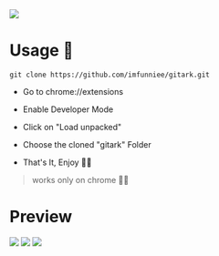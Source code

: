 <img src="https://raw.githubusercontent.com/imfunniee/gitark/master/assets/top.png">

# Usage 🤔

```
git clone https://github.com/imfunniee/gitark.git
```

- Go to chrome://extensions

- Enable Developer Mode

- Click on "Load unpacked"

- Choose the cloned "gitark" Folder

- That's It, Enjoy 👀🔥


> works only on chrome 🤷‍♀️



# Preview
<img src="https://raw.githubusercontent.com/imfunniee/gitark/master/assets/preview/home.PNG">
<img src="https://raw.githubusercontent.com/imfunniee/gitark/master/assets/preview/imfunny.PNG">
<img src="https://raw.githubusercontent.com/imfunniee/gitark/master/assets/preview/github.PNG">
